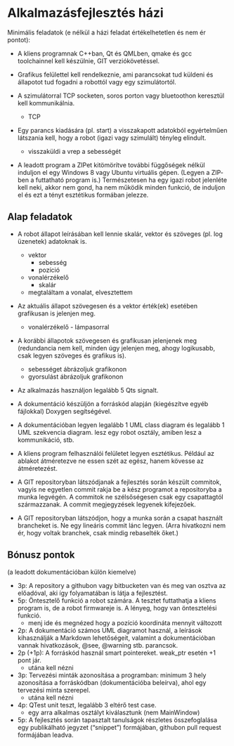# Alkalmazásfejlesztés házi 

Minimális feladatok (e nélkül a házi feladat értékelhetetlen és nem ér pontot):
* A kliens programnak C++­ban, Qt és QML­ben, qmake és gcc toolchainnel kell készülnie, GIT verziókövetéssel.
* Grafikus felülettel kell rendelkeznie, ami parancsokat tud küldeni és állapotot tud fogadni a robottól vagy egy szimulátortól.
* A szimulátorral TCP socketen, soros porton vagy bluetoothon keresztül kell kommunikálnia.
  * TCP

* Egy parancs kiadására (pl. start) a visszakapott adatokból egyértelműen látszania kell, hogy a robot (igazi vagy szimulált) tényleg elindult.
  * visszaküldi a vrep a sebességét

* A leadott program a ZIP­et kitömörítve további függőségek nélkül induljon el egy Windows 8 vagy Ubuntu virtuális gépen. (Legyen a ZIP­ben a futtatható program is.)
Természetesen ha egy igazi robot jelenléte kell neki, akkor nem gond, ha nem működik minden funkció, de induljon el és ezt a tényt esztétikus formában jelezze. 

## Alap feladatok

* A robot állapot leírásában kell lennie skalár, vektor és szöveges (pl. log üzenetek) adatoknak is.
  * vektor
    * sebesség
    * pozíció
  * vonalérzékelő
    * skalár
  * megtaláltam a vonalat, elvesztettem

* Az aktuális állapot szövegesen és a vektor érték(ek) esetében grafikusan is jelenjen meg.
  * vonalérzékelő - lámpasorral 

* A korábbi állapotok szövegesen és grafikusan jelenjenek meg (redundancia nem kell, minden úgy jelenjen meg, ahogy logikusabb, csak legyen szöveges és grafikus is).
  * sebességet ábrázoljuk grafikonon
  * gyorsulást ábrázoljuk grafikonon
  
* Az alkalmazás használjon legalább 5 Qt­s signalt.
* A dokumentáció készüljön a forráskód alapján (kiegészítve egyéb fájlokkal) Doxygen segítségével.
* A dokumentációban legyen legalább 1 UML class diagram és legalább 1 UML szekvencia diagram.
	lesz egy robot osztály, amiben lesz a kommunikáció, stb.
	
* A kliens program felhasználói felületet legyen esztétikus. Például az ablakot átméretezve ne essen szét az egész, hanem kövesse az átméretezést.
* A GIT repositoryban látszódjanak a fejlesztés során készült commitok, vagyis ne egyetlen commit rakja be a kész programot a repositoryba a munka legvégén. A commitok ne szélsőségesen csak egy csapattagtól származzanak. A commit megjegyzések legyenek kifejezőek.
* A GIT repositoryban látszódjon, hogy a munka során a csapat használt brancheket is. Ne egy lineáris commit lánc legyen. (Arra hivatkozni nem ér, hogy voltak branchek, csak mindig rebaselték őket.)


## Bónusz pontok

(a leadott dokumentációban külön kiemelve)
* 3p: A repository a githubon vagy bitbucketen van és meg van osztva az előadóval, aki így folyamatában is látja a fejlesztést.
* 5p: Öntesztelő funkció a robot számára. A tesztet futtathatja a kliens program is, de a robot firmwareje is. A lényeg, hogy van öntesztelési funkció.
  * menj ide és megnézed hogy a pozíció koordináta mennyit változott
* 2p: A dokumentáció számos UML diagramot használ, a leírások kihasználják a Markdown lehetőségeit, valamint a dokumentációban vannak hivatkozások, @see, @warning stb. parancsok.
* 2p (+1p): A forráskód használ smart pointereket. weak_ptr esetén +1 pont jár.
  * utána kell nézni
* 3p: Tervezési minták azonosítása a programban: minimum 3 hely azonosítása a forráskódban (dokumentációba beleírva), ahol egy tervezési minta szerepel.
  * utána kell nézni
* 4p: QTest unit teszt, legalább 3 eltérő test case.
  * egy arra alkalmas osztályt kiválasztunk (nem MainWindow)
* 5p: A fejlesztés során tapasztalt tanulságok részletes összefoglalása egy publikálható jegyzet (“snippet”) formájában, githubon pull request formájában leadva.

